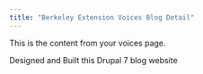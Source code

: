 ```yaml
---
title: "Berkeley Extension Voices Blog Detail"
---
```


<p>This is the content from your voices page.</p>
<p>Designed and Built this Drupal 7 blog website</p>
